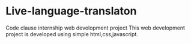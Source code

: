 # Live-language-translaton
Code clause internship web development project
This web development project is developed using simple html,css,javascript.
